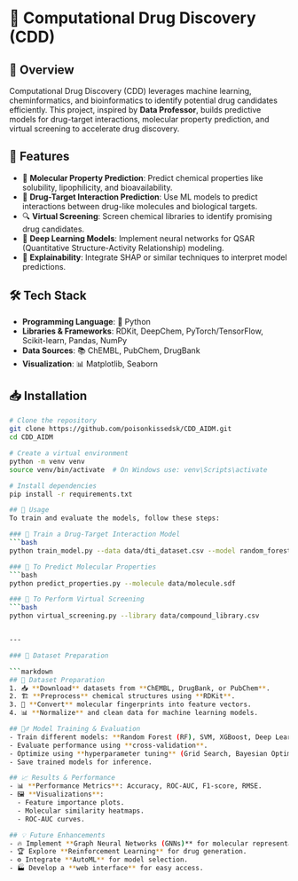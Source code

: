 # 🧪 Computational Drug Discovery (CDD)

## 🔬 Overview
Computational Drug Discovery (CDD) leverages machine learning, cheminformatics, and bioinformatics to identify potential drug candidates efficiently. This project, inspired by **Data Professor**, builds predictive models for drug-target interactions, molecular property prediction, and virtual screening to accelerate drug discovery.

## 🚀 Features
- 🏺 **Molecular Property Prediction**: Predict chemical properties like solubility, lipophilicity, and bioavailability.
- 🎯 **Drug-Target Interaction Prediction**: Use ML models to predict interactions between drug-like molecules and biological targets.
- 🔍 **Virtual Screening**: Screen chemical libraries to identify promising drug candidates.
- 🤖 **Deep Learning Models**: Implement neural networks for QSAR (Quantitative Structure-Activity Relationship) modeling.
- 🧐 **Explainability**: Integrate SHAP or similar techniques to interpret model predictions.

## 🛠 Tech Stack
- **Programming Language**: 🐍 Python
- **Libraries & Frameworks**: RDKit, DeepChem, PyTorch/TensorFlow, Scikit-learn, Pandas, NumPy
- **Data Sources**: 📚 ChEMBL, PubChem, DrugBank
- **Visualization**: 📊 Matplotlib, Seaborn

## 📥 Installation
```bash
# Clone the repository
git clone https://github.com/poisonkissedsk/CDD_AIDM.git
cd CDD_AIDM

# Create a virtual environment
python -m venv venv
source venv/bin/activate  # On Windows use: venv\Scripts\activate

# Install dependencies
pip install -r requirements.txt

## 🎯 Usage
To train and evaluate the models, follow these steps:

### 🔹 Train a Drug-Target Interaction Model
```bash
python train_model.py --data data/dti_dataset.csv --model random_forest

### 🔹 To Predict Molecular Properties
```bash
python predict_properties.py --molecule data/molecule.sdf

### 🔹 To Perform Virtual Screening
```bash
python virtual_screening.py --library data/compound_library.csv


---

### 🧩 Dataset Preparation  

```markdown
## 🧩 Dataset Preparation
1. 📥 **Download** datasets from **ChEMBL, DrugBank, or PubChem**.
2. 🏗 **Preprocess** chemical structures using **RDKit**.
3. 🔬 **Convert** molecular fingerprints into feature vectors.
4. 📊 **Normalize** and clean data for machine learning models.

## 🏋️‍♂️ Model Training & Evaluation
- Train different models: **Random Forest (RF), SVM, XGBoost, Deep Learning**.
- Evaluate performance using **cross-validation**.
- Optimize using **hyperparameter tuning** (Grid Search, Bayesian Optimization).
- Save trained models for inference.

## 📈 Results & Performance
- 📊 **Performance Metrics**: Accuracy, ROC-AUC, F1-score, RMSE.
- 🖼 **Visualizations**:
  - Feature importance plots.
  - Molecular similarity heatmaps.
  - ROC-AUC curves.

## 💡 Future Enhancements
- 🔥 Implement **Graph Neural Networks (GNNs)** for molecular representations.
- 🏆 Explore **Reinforcement Learning** for drug generation.
- ⚙️ Integrate **AutoML** for model selection.
- 🏭 Develop a **web interface** for easy access.


